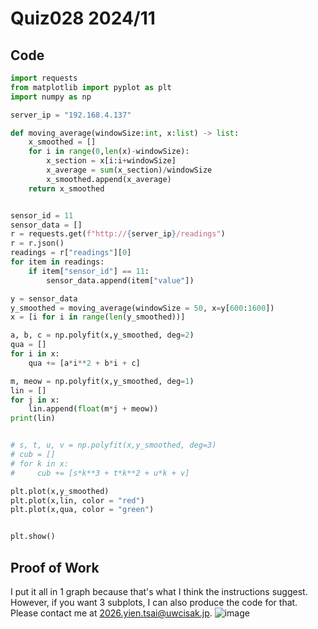 # Quiz028 2024/11

## Code
```.py
import requests
from matplotlib import pyplot as plt
import numpy as np

server_ip = "192.168.4.137"

def moving_average(windowSize:int, x:list) -> list:
    x_smoothed = []
    for i in range(0,len(x)-windowSize):
        x_section = x[i:i+windowSize]
        x_average = sum(x_section)/windowSize
        x_smoothed.append(x_average)
    return x_smoothed


sensor_id = 11
sensor_data = []
r = requests.get(f"http://{server_ip}/readings")
r = r.json()
readings = r["readings"][0]
for item in readings:
    if item["sensor_id"] == 11:
        sensor_data.append(item["value"])

y = sensor_data
y_smoothed = moving_average(windowSize = 50, x=y[600:1600])
x = [i for i in range(len(y_smoothed))]

a, b, c = np.polyfit(x,y_smoothed, deg=2)
qua = []
for i in x:
    qua += [a*i**2 + b*i + c]

m, meow = np.polyfit(x,y_smoothed, deg=1)
lin = []
for j in x:
    lin.append(float(m*j + meow))
print(lin)


# s, t, u, v = np.polyfit(x,y_smoothed, deg=3)
# cub = []
# for k in x:
#     cub += [s*k**3 + t*k**2 + u*k + v]

plt.plot(x,y_smoothed)
plt.plot(x,lin, color = "red")
plt.plot(x,qua, color = "green")


plt.show()
```

## Proof of Work
I put it all in 1 graph because that's what I think the instructions suggest. However, if you want 3 subplots, I can also produce the code for that. Please contact me at 2026.yien.tsai@uwcisak.jp.
![image](https://github.com/user-attachments/assets/248af526-d8c5-4c27-97dc-3ec78c9efab7)

